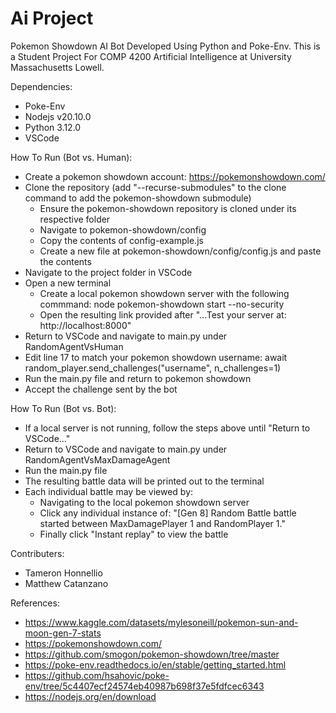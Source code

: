 # Ai Project
Pokemon Showdown AI Bot Developed Using Python and Poke-Env.
This is a Student Project For COMP 4200 Artificial Intelligence at University Massachusetts Lowell. 

Dependencies:
- Poke-Env
- Nodejs v20.10.0
- Python 3.12.0
- VSCode

How To Run (Bot vs. Human):
- Create a pokemon showdown account: https://pokemonshowdown.com/
- Clone the repository (add "--recurse-submodules" to the clone command to add the pokemon-showdown submodule)
  - Ensure the pokemon-showdown repository is cloned under its respective folder
  - Navigate to pokemon-showdown/config
  - Copy the contents of config-example.js
  - Create a new file at pokemon-showdown/config/config.js and paste the contents
- Navigate to the project folder in VSCode
- Open a new terminal
  - Create a local pokemon showdown server with the following commmand: node pokemon-showdown start --no-security
  - Open the resulting link provided after "...Test your server at: http://localhost:8000"
- Return to VSCode and navigate to main.py under RandomAgentVsHuman
- Edit line 17 to match your pokemon showdown username: await random_player.send_challenges("username", n_challenges=1)
- Run the main.py file and return to pokemon showdown
- Accept the challenge sent by the bot

How To Run (Bot vs. Bot):
- If a local server is not running, follow the steps above until "Return to VSCode..."
- Return to VSCode and navigate to main.py under RandomAgentVsMaxDamageAgent
- Run the main.py file
- The resulting battle data will be printed out to the terminal
- Each individual battle may be viewed by:
  - Navigating to the local pokemon showdown server
  - Click any individual instance of: "[Gen 8] Random Battle battle started between MaxDamagePlayer 1 and RandomPlayer 1."
  - Finally click "Instant replay" to view the battle

Contributers:
- Tameron Honnellio
- Matthew Catanzano

References: 
- https://www.kaggle.com/datasets/mylesoneill/pokemon-sun-and-moon-gen-7-stats
- https://pokemonshowdown.com/
- https://github.com/smogon/pokemon-showdown/tree/master
- https://poke-env.readthedocs.io/en/stable/getting_started.html
- https://github.com/hsahovic/poke-env/tree/5c4407ecf24574eb40987b698f37e5fdfcec6343
- https://nodejs.org/en/download
